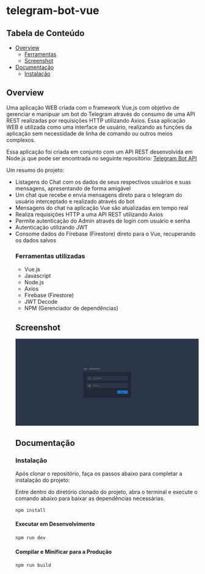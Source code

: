 # telegram-bot-vue

## Tabela de Conteúdo
- [Overview](#overview)
  - [Ferramentas](#ferramentas-utilizadas)
  - [Screenshot](#screenshot)  
- [Documentação](#documentação)
  - [Instalação](#instalação)

## Overview

Uma aplicação WEB criada com o framework Vue.js com objetivo de gerenciar e manipuar um bot do Telegram através do consumo de uma API REST realizadas por requisições HTTP utilizando Axios. Essa aplicação WEB é utilizada como uma interface de usuário, realizando as funções da aplicação sem necessidade de linha de comando ou outros meios complexos.

Essa aplicação foi criada em conjunto com um API REST desenvolvida em Node.js que pode ser encontrada no seguinte repositório: <a href="https://github.com/mateusmdev/telegram-bot-api" >Telegram Bot API</a>

Um resumo do projeto:
<ul>
  <li>Listagens do Chat com os dados de seus respectivos usuários e suas mensagens, apresentando de forma amigável</li>
  <li>Um chat que recebe e envia mensagens direto para o telegram do usuário interceptado e realizado através do bot</li>
  <li>Mensagens do chat na aplicação Vue são atualizadas em tempo real</li>
  <li>Realiza requisições HTTP a uma API REST utilizando Axios</li>
  <li>Permite autenticação do Admin através de login com usuário e senha</li>
  <li>Autenticação utilizando JWT</li>
  <li>Consome dados do Firebase (Firestore) direto para o Vue, recuperando os dados salvos</li>

### Ferramentas utilizadas
<ul>
  <li>Vue.js</li>
  <li>Javascript</li>
  <li>Node.js</li>
  <li>Axios</li>
  <li>Firebase (Firestore)</li>
  <li>JWT Decode</li>
  <li>NPM (Gerenciador de dependências)</li>
</ul>

## Screenshot

<img src="./img-readme/1.png" />

## Documentação

### Instalação

Após clonar o repositório, faça os passos abaixo para completar a instalação do projeto:

Entre dentro do diretório clonado do projeto, abra o terminal e execute o comando abaixo para baixar as dependências necessárias.


```sh
npm install
```

#### Executar em Desenvolvimento

```sh
npm run dev
```


#### Compilar e Minificar para a Produção

```sh
npm run build
```

</br>

